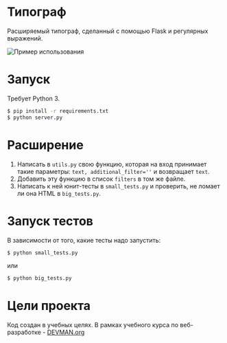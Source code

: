 # Типограф

Расширяемый типограф, сделанный с помощью Flask и регулярных выражений.

![Пример использования](https://i.imgur.com/SNKagIi.png)

# Запуск
Требует Python 3.
```bash
$ pip install -r requirements.txt
$ python server.py
```

# Расширение
1. Написать в `utils.py` свою функцию, которая на вход принимает такие параметры: `text, additional_filter=''` и возвращает `text`.
2. Добавить эту функцию в список `filters` в том же файле.
3. Написать к ней юнит-тесты в `small_tests.py` и проверить, не ломает ли она HTML в `big_tests.py`.

# Запуск тестов
В зависимости от того, какие тесты надо запустить:
```bash
$ python small_tests.py
```
или
```bash
$ python big_tests.py
```

# Цели проекта

Код создан в учебных целях. В рамках учебного курса по веб-разработке - [DEVMAN.org](https://devman.org)